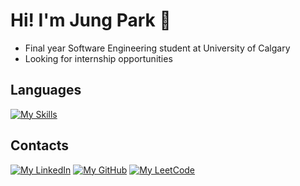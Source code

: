 # Hi! I'm Jung Park 👋 
- Final year Software Engineering student at University of Calgary
- Looking for internship opportunities

## Languages
[![My Skills](https://skillicons.dev/icons?i=js,html,css,python,c,cpp,java,react,sql)](https://skillicons.dev)

## Contacts
[![My LinkedIn](https://skillicons.dev/icons?i=linkedin)](https://www.linkedin.com/in/junghwanp/)
[![My GitHub](https://skillicons.dev/icons?i=github)](https://www.github.com/jungp22/)
[![My LeetCode](https://img.icons8.com/?size=48&id=wDGo581Ea5Nf&format=png&color=000000)](https://leetcode.com/u/junghwan_park/)
